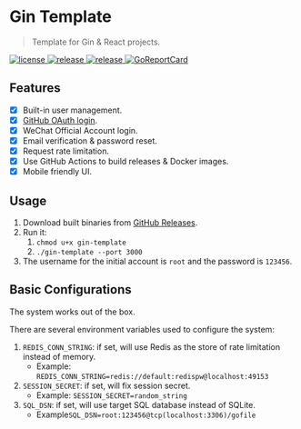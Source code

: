 # Gin Template
> Template for Gin & React projects.

<p>
  <a href="https://raw.githubusercontent.com/songquanpeng/gin-template/main/LICENSE">
    <img src="https://img.shields.io/github/license/songquanpeng/gin-template?color=brightgreen" alt="license">
  </a>
  <a href="https://github.com/songquanpeng/gin-template/releases/latest">
    <img src="https://img.shields.io/github/v/release/songquanpeng/gin-template?color=brightgreen&include_prereleases" alt="release">
  </a>
  <a href="https://github.com/songquanpeng/gin-template/releases/latest">
    <img src="https://img.shields.io/github/downloads/songquanpeng/gin-template/total?color=brightgreen&include_prereleases" alt="release">
  </a>
  <a href="https://goreportcard.com/report/github.com/songquanpeng/go-file">
    <img src="https://goreportcard.com/badge/github.com/songquanpeng/gin-template" alt="GoReportCard">
  </a>
</p>

## Features
+ [x] Built-in user management.
+ [x] [GitHub OAuth login](https://github.com/settings/applications/new).
+ [x] WeChat Official Account login.
+ [x] Email verification & password reset.
+ [x] Request rate limitation.
+ [x] Use GitHub Actions to build releases & Docker images. 
+ [x] Mobile friendly UI.

## Usage
1. Download built binaries from [GitHub Releases](https://github.com/songquanpeng/gin-template/releases/latest).
2. Run it: 
   1. `chmod u+x gin-template`
   2. `./gin-template --port 3000`
3. The username for the initial account is `root` and the password is `123456`.

## Basic Configurations
The system works out of the box.

There are several environment variables used to configure the system:
1. `REDIS_CONN_STRING`: if set, will use Redis as the store of rate limitation instead of memory.
   + Example: `REDIS_CONN_STRING=redis://default:redispw@localhost:49153`
2. `SESSION_SECRET`: if set, will fix session secret.
   + Example: `SESSION_SECRET=random_string`
3. `SQL_DSN`: if set, will use target SQL database instead of SQLite.
   + Example`SQL_DSN=root:123456@tcp(localhost:3306)/gofile`